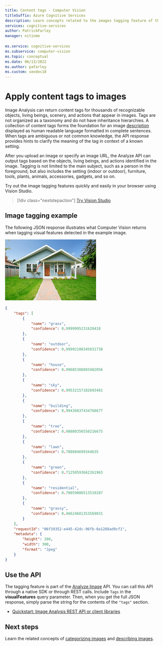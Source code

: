 ```yaml
---
title: Content tags - Computer Vision
titleSuffix: Azure Cognitive Services
description: Learn concepts related to the images tagging feature of the Computer Vision API.
services: cognitive-services
author: PatrickFarley
manager: nitinme

ms.service: cognitive-services
ms.subservice: computer-vision
ms.topic: conceptual
ms.date: 06/13/2022
ms.author: pafarley
ms.custom: seodec18
---
```


# Apply content tags to images

Image Analysis can return content tags for thousands of recognizable objects, living beings, scenery, and actions that appear in images. Tags are not organized as a taxonomy and do not have inheritance hierarchies. A collection of content tags forms the foundation for an image [description](./concept-describing-images.md) displayed as human readable language formatted in complete sentences. When tags are ambiguous or not common knowledge, the API response provides hints to clarify the meaning of the tag in context of a known setting.

After you upload an image or specify an image URL, the Analyze API can output tags based on the objects, living beings, and actions identified in the image. Tagging is not limited to the main subject, such as a person in the foreground, but also includes the setting (indoor or outdoor), furniture, tools, plants, animals, accessories, gadgets, and so on.

Try out the image tagging features quickly and easily in your browser using Vision Studio.

> [!div class="nextstepaction"]
> [Try Vision Studio](https://vision.cognitive.azure.com/)

## Image tagging example

The following JSON response illustrates what Computer Vision returns when tagging visual features detected in the example image.

![A blue house and the front yard](./Images/house_yard.png).

```json
{
    "tags": [
        {
            "name": "grass",
            "confidence": 0.9999995231628418
        },
        {
            "name": "outdoor",
            "confidence": 0.99992108345031738
        },
        {
            "name": "house",
            "confidence": 0.99685388803482056
        },
        {
            "name": "sky",
            "confidence": 0.99532157182693481
        },
        {
            "name": "building",
            "confidence": 0.99436837434768677
        },
        {
            "name": "tree",
            "confidence": 0.98880356550216675
        },
        {
            "name": "lawn",
            "confidence": 0.788884699344635
        },
        {
            "name": "green",
            "confidence": 0.71250593662261963
        },
        {
            "name": "residential",
            "confidence": 0.70859086513519287
        },
        {
            "name": "grassy",
            "confidence": 0.46624681353569031
        }
    ],
    "requestId": "06f39352-e445-42dc-96fb-0a1288ad9cf1",
    "metadata": {
        "height": 200,
        "width": 300,
        "format": "Jpeg"
    }
}
```

## Use the API

The tagging feature is part of the [Analyze Image](https://westcentralus.dev.cognitive.microsoft.com/docs/services/computer-vision-v3-2/operations/56f91f2e778daf14a499f21b) API. You can call this API through a native SDK or through REST calls. Include `Tags` in the **visualFeatures** query parameter. Then, when you get the full JSON response, simply parse the string for the contents of the `"tags"` section.

* [Quickstart: Image Analysis REST API or client libraries](./quickstarts-sdk/image-analysis-client-library.md?pivots=programming-language-csharp)

## Next steps

Learn the related concepts of [categorizing images](concept-categorizing-images.md) and [describing images](concept-describing-images.md).
